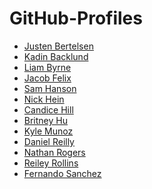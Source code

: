 # GitHub-Profiles

* [Justen Bertelsen](https://github.com/TheJus10)
* [Kadin Backlund](https://github.com/Kadin-Backlund)
* [Liam Byrne](https://github.com/liamjbyrne007)
* [Jacob Felix]()
* [Sam Hanson](https://github.com/SH1618)
* [Nick Hein](https://github.com/NickHein)
* [Candice Hill](https://github.com/485mariec)
* [Britney Hu](https://github.com/britneyhu0121)
* [Kyle Munoz]()
* [Daniel Reilly](https://github.com/TeamDaniel)
* [Nathan Rogers]()
* [Reiley Rollins](https://github.com/r-rollins)
* [Fernando Sanchez]()
